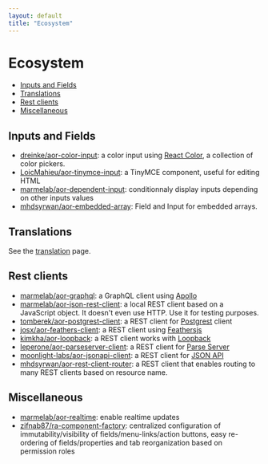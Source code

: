 ```yaml
---
layout: default
title: "Ecosystem"
---
```


# Ecosystem

- [Inputs and Fields](#inputs-and-fields)
- [Translations](#translations)
- [Rest clients](#rest-clients)
- [Miscellaneous](#miscellaneous)

## Inputs and Fields

- [dreinke/aor-color-input](https://github.com/dreinke/aor-color-input): a color input using [React Color](http://casesandberg.github.io/react-color/), a collection of color pickers.
- [LoicMahieu/aor-tinymce-input](https://github.com/LoicMahieu/aor-tinymce-input): a TinyMCE component, useful for editing HTML
- [marmelab/aor-dependent-input](https://github.com/marmelab/aor-dependent-input): conditionnaly display inputs depending on other inputs values
- [mhdsyrwan/aor-embedded-array](https://github.com/MhdSyrwan/aor-embedded-array): Field and Input for embedded arrays.

## Translations

See the [translation](./Translation.md#available-locales) page.

## Rest clients

- [marmelab/aor-graphql](https://github.com/marmelab/aor-graphql): a GraphQL client using [Apollo](http://www.apollodata.com/)
- [marmelab/aor-json-rest-client](https://github.com/marmelab/aor-json-rest-client): a local REST client based on a JavaScript object. It doesn't even use HTTP. Use it for testing purposes.
- [tomberek/aor-postgrest-client](https://github.com/tomberek/aor-postgrest-client): a REST client for [Postgrest](http://postgrest.com/en/v0.4/) client
- [josx/aor-feathers-client](https://github.com/josx/aor-feathers-client): a REST client using [Feathersjs](http://www.feathersjs.com/)
- [kimkha/aor-loopback](https://github.com/kimkha/aor-loopback): a REST client works with [Loopback](http://loopback.io/)
- [leperone/aor-parseserver-client](https://github.com/leperone/aor-parseserver-client): a REST client for [Parse Server](https://github.com/ParsePlatform/parse-server)
- [moonlight-labs/aor-jsonapi-client](https://github.com/moonlight-labs/aor-jsonapi-client): a REST client for [JSON API](http://jsonapi.org/)
- [mhdsyrwan/aor-rest-client-router](https://github.com/MhdSyrwan/aor-rest-client-router): a REST client that enables routing to many REST clients based on resource name.

## Miscellaneous

- [marmelab/aor-realtime](https://github.com/marmelab/aor-realtime): enable realtime updates
- [zifnab87/ra-component-factory](https://github.com/zifnab87/ra-component-factory): centralized configuration of immutability/visibility of fields/menu-links/action buttons, easy re-ordering of fields/properties and tab reorganization based on permission roles
